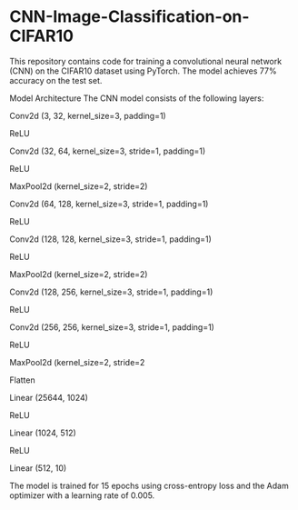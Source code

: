 # CNN-Image-Classification-on-CIFAR10
This repository contains code for training a convolutional neural network (CNN) on the CIFAR10 dataset using PyTorch. The model achieves 77% accuracy on the test set.

Model Architecture
The CNN model consists of the following layers:

Conv2d (3, 32, kernel_size=3, padding=1)

ReLU

Conv2d (32, 64, kernel_size=3, stride=1, padding=1)

ReLU

MaxPool2d (kernel_size=2, stride=2)

Conv2d (64, 128, kernel_size=3, stride=1, padding=1)

ReLU

Conv2d (128, 128, kernel_size=3, stride=1, padding=1)

ReLU

MaxPool2d (kernel_size=2, stride=2)

Conv2d (128, 256, kernel_size=3, stride=1, padding=1)

ReLU

Conv2d (256, 256, kernel_size=3, stride=1, padding=1)

ReLU

MaxPool2d (kernel_size=2, stride=2

Flatten

Linear (25644, 1024)

ReLU

Linear (1024, 512)

ReLU

Linear (512, 10)

The model is trained for 15 epochs using cross-entropy loss and the Adam optimizer with a learning rate of 0.005.
